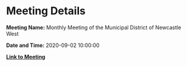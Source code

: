 # Meeting Details

**Meeting Name:** Monthly Meeting of the Municipal District of Newcastle West

**Date and Time:** 2020-09-02 10:00:00

**[Link to Meeting](https://www.limerick.ie/council/whats-on/monthly-meeting-municipal-district-newcastle-west-53)**

